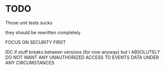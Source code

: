 # TODO

Those unit tests sucks

they should be rewritten completely

FOCUS ON SECURITY FIRST

IDC if stuff breaks between versions (for now anyway) but I ABSOLUTELY DO NOT 
WANT ANY UNAUTHORIZED ACCESS TO EVENTS DATA UNDER ANY CIRCUMSTANCES
